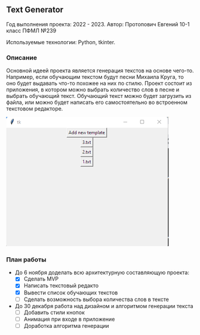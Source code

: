 ## Text Generator
Год выполнения проекта: 2022 - 2023. Автор: Протопович Евгений 10-1 класс ПФМЛ №239

Используемые технологии: Python, tkinter.

### Описание
Основной идеей проекта является генерация текстов на основе чего-то. Например, если 
обучающим текстом будут песни Михаила Круга, то оно будет выдавать что-то похожее на
них по стилю. Проект состоит из приложения, в котором можно выбрать количество слов
в песне и выбрать обучающий текст. Обучающий текст можно будет загрузить из файла,
или можно будет написать его самостоятельно во встроенном текстовом редакторе.

![Приложение сейчас](/Приложение_now.png "Приложение сейчас")


### План работы
- До 6 ноября доделать всю архитектурную составляющую проекта:
    * [x] Сделать MVP
    * [x] Написать текстовый редакто
    * [x] Вывести список обучающих текстов 
    * [ ] Сделать возможность выбора количества слов в тексте
- До 30 декабря работа над дизайном и алгоритмом генерации текста
    * [ ] Добавить стили кнопок 
    * [ ] Анимация при входе в приложение
    * [ ] Доработка алгоритма генерации
